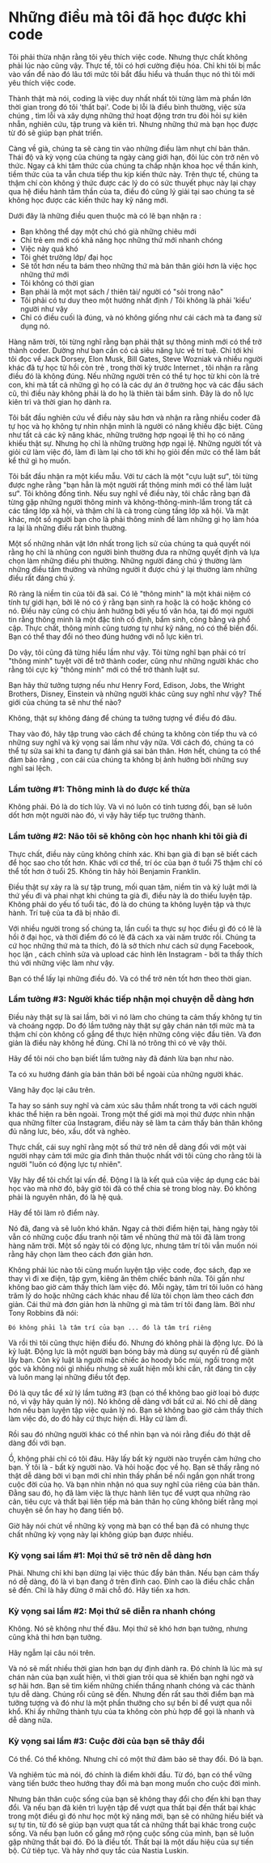 # Những điều mà tôi đã học được khi code

Tôi phải thừa nhận rằng tôi yêu thích việc code. Nhưng thực chất không phải lúc nào cũng vậy. Thực tế,  tôi có hơi cường điệu hóa.  Chỉ khi tôi bị mắc vào vấn đề nào đó lâu  tới mức tôi bắt đầu hiểu và thuần thục nó thì tôi mới yêu thích việc code.

Thành thật mà nói, coding là việc duy nhất nhất tôi từng làm mà phần lớn thời gian trong đó tôi 'thất bại'. Code bị lỗi là điều bình thường, việc sửa chúng , tìm lỗi và xây dựng những thứ hoạt động trơn tru đòi hỏi sự kiên nhẫn,  nghiên cứu, tập trung và kiên trì. Nhưng những thứ mà bạn học được  từ đó sẽ giúp bạn phát triển.

Càng về già, chúng ta sẽ càng tin vào những điều làm nhụt chí bản thân.  Thái độ và kỳ vọng của chúng ta ngày càng  giới hạn, đôi lúc còn trở nên vô thức. Ngay cả khi tâm thức của chúng ta chấp nhận khoa học về thần kinh, tiềm thức của ta vẫn chưa tiếp thu kịp kiến thức này. Trên thực tế, chúng ta thậm chí còn không ý thức được các lý do có sức thuyết phục này lại chạy qua hệ điều hành tâm thần của ta, điều đó cũng lý giải tại sao chúng ta sẽ không học được các kiến thức hay kỹ năng mới.

Dưới đây là những điều quen thuộc mà có lẽ  bạn nhận ra :

- Bạn không thể dạy một chú chó già những chiêu mới
- Chỉ trẻ em mới có khả năng học những thứ mới nhanh chóng
- Việc này quá khó
- Tôi ghét trường lớp/ đại học
- Sẽ tốt hơn nếu ta bám theo những thứ mà bản thân giỏi hơn là việc học những thứ mới
- Tôi không có thời gian
- Bạn phải là một mọt sách / thiên tài/  người có "sỏi trong não"
- Tôi phải có tư duy theo một hướng nhất định / Tôi không là phải 'kiểu' người như vậy
- Chỉ có điều cuối là đúng, và nó không giống  như cái cách mà ta đang sử dụng nó.

Hàng năm trời, tôi từng nghĩ rằng bạn phải  thật sự thông minh mới có thể trở thành coder. Dường như bạn cần có cả siêu năng lực về trí tuệ. Chỉ tới khi tôi đọc về Jack Dorsey, Elon Musk, Bill Gates, Steve Wozniak và nhiều người khác đã tự học từ hồi còn trẻ , trong thời kỳ trước Internet , tôi nhận ra rằng điều đó là không đúng. Nếu những người trên có thể tự học từ khi còn là trẻ con, khi mà tất cả những gì họ có là các dự án ở trường học và  các đầu sách cũ, thì điều này không phải là do họ là thiên tài bẩm sinh. Đây là do nỗ lực kiên trì và thời gian họ dành ra.

Tôi bắt đầu nghiên cứu về điều này sâu hơn và nhận ra rằng nhiều coder đã tự học và họ không tự nhìn nhận mình là  người có năng khiếu đặc biệt. Cũng như tất cả các kỹ năng khác, những trường hợp ngoại lệ thì họ có năng khiếu thật sự. Nhưng họ chỉ là những trường hợp ngại lệ. Những người tốt và giỏi cứ làm việc đó, làm đi làm lại cho tới khi họ giỏi đến mức có thể làm bất kể thứ gì họ muốn.

Tôi bắt đầu nhận ra một kiểu mẫu.  Với tư cách là một "cựu luật sư", tôi từng được nghe rằng "bạn hẳn là một người rất thông minh mới có thể làm luật sư". Tôi không đồng tình. Nếu suy nghĩ về điều này, tôi chắc rằng bạn đã từng gặp những người thông minh và không-thông-minh-lắm trong tất cả các tầng lớp xã hội, và thậm chí là cả trong cùng tầng lớp xã hội. Và mặt khác, một số người bạn cho là phải thông minh để làm những gì họ làm hóa ra lại là những điều rất bình thường.

Một số những nhân vật lớn nhất trong lịch sử của chúng ta  quả quyết nói rằng họ chỉ là nhũng con người bình thường đưa ra những quyết định và lựa chọn làm những điều phi thường.  Những người đáng chú ý thường làm những điều  tầm thường và những người ít được chú ý lại thường làm những điều rất đáng chú ý.

Rõ ràng là niềm tin của tôi đã sai. Có lẽ "thông minh" là một khái niệm có tính tự giới hạn, bởi lẽ nó có ý rằng bạn sinh ra  hoặc là có hoặc không có nó.  Điều này cũng có chịu ảnh hưởng bởi yếu tố văn hóa,  tại đó  mọi người tin rằng thông minh là một đặc tính cố định, bẩm sinh, công bằng và phổ cập. Thực chất, thông minh cũng tương tự như kỹ năng, nó có thể biến đổi. Bạn có thể thay đổi nó theo đúng hướng với nỗ lực kiên trì.

Do vậy, tôi cũng đã từng  hiểu lầm như vậy. Tôi từng nghĩ bạn phải có trí "thông  minh" tuyệt vời để trở thành coder, cũng như những người khác cho rằng tôi cực kỳ "thông minh" mới có thể trở thành luật sư.

Bạn hãy thử tưởng tượng nếu như  Henry Ford, Edison, Jobs, the Wright Brothers, Disney, Einstein và những người khác cũng suy nghĩ như vậy? Thế giới của chúng ta sẽ như thế nào?

Không, thật sự không đáng để chúng ta tưởng tượng về điều đó đâu.

Thay vào đó, hãy tập trung vào cách để chúng ta không còn tiếp thu và có những suy nghĩ và kỳ vọng sai lầm như vậy nữa. Với cách đó, chúng ta có thể tự sửa  sai  khi  ta đang tự đánh giá sai bản thân. Hơn hết, chúng ta có thể đảm bảo rằng ,  con cái của chúng ta không bị ảnh hưởng bởi những suy nghĩ sai lệch.

### Lầm tưởng #1: Thông minh là do được kế thừa
Không phải. Đó là do tích lũy. Và vì nó luôn có tính tương đối, bạn sẽ luôn dốt hơn một người nào đó, vì vậy hãy tiếp tục trưởng thành.

### Lầm tưởng #2: Não tôi sẽ không còn học nhanh khi tôi già đi
Thực chất, điều này cũng không chính xác. Khi bạn già đi bạn sẽ biết cách để học sao cho tốt hơn. Khác với cơ thể, trí óc của  bạn ở tuổi  75 thậm chí có thể tốt hơn ở tuổi 25. Không tin hãy hỏi Benjamin Franklin.

Điều thật sự xảy ra là sự tập trung, mối quan tâm, niềm tin và kỷ luật mới là thứ yếu đi và phai nhạt khi chúng ta già đi, điều này là do thiếu luyện tập. Không phải do yếu tố tuổi tác, đó là do chúng ta không luyện tập và thực hành.  Trí tuệ của ta đã bị nhão đi.

Với nhiều người trong số chúng ta, lần cuối ta thực sự học điều gì đó có lẽ là hồi ở đại học, và thời điểm đó có lẽ đã  cách xa vài năm trước rồi. Chúng ta cứ học những thứ mà ta thích, đó là sở thích như cách sử dụng Facebook,  học lặn , cách  chỉnh sửa và upload các hình lên Instagram - bởi ta thấy thích thú với những việc làm như vậy.

Bạn có thể lấy lại những điều đó. Và  có thể trở nên tốt hơn theo thời gian.

### Lầm tưởng #3: Người khác tiếp nhận mọi chuyện dễ dàng hơn
Điều này thật sự là sai lầm, bởi vì nó làm cho chúng ta cảm thấy không tự tin và choáng ngợp. Do đó lầm tưởng này thật sự gây chán nản tới mức mà ta thậm chí còn  không cố gắng để thực hiện những công việc đầu tiên. Và đơn giản là điều này không hề đúng. Chỉ là nó trông thì có vẻ vậy thôi.

Hãy để tôi nói cho bạn biết lầm tưởng này  đã  đánh lừa bạn như nào.

Ta có xu hướng đánh gía bản thân bởi bề ngoài của những người khác.

Vâng hãy đọc lại câu trên.

Ta hay so sánh suy nghĩ và cảm xúc  sâu thẳm nhất trong ta với cách  người khác thể hiện ra bên ngoài. Trong một thế giới  mà mọi thứ được nhìn nhận qua những filter của Instagram, điều này sẽ làm ta cảm thấy bản thân không đủ năng lưc, béo, xấu, dốt và nghèo.

Thực chất, cái suy nghĩ rằng một số thứ trở nên dễ dàng đối với một vài người nhạy cảm tới mức gia đình thân thuộc nhất với tôi cũng cho rằng tôi là người "luôn có động lực tự nhiên".

Vậy hãy để tôi chốt lại vấn đề. Động l là là kết quả của việc áp dụng các bài học vào mà nhờ đó, bây giờ tôi đã  có thể chia sẻ trong blog này. Đó không phải  là nguyên nhân, đó là hệ quả.

Hãy để tôi làm rõ điểm này.

Nó đã, đang và sẽ luôn khó khăn. Ngay cả thời điểm hiện tại, hàng ngày tôi vẫn có những  cuộc đấu tranh nội tâm về nhũng thứ mà tôi đã làm trong hàng năm trời. Một số ngày tôi có động lực, nhưng tâm trí tôi vẫn muốn nói rằng hãy chọn  làm theo cách đơn giản hơn.

Không phải lúc nào tôi cũng muốn luyện tập việc code, đọc sách, đạp xe  thay  vì đi xe điện, tập gym, kiêng ăn thêm chiếc bánh nữa. Tôi gần như không bao giờ cảm thấy  thích làm việc đó. Mỗi ngày, tâm trí tôi luôn có hàng trăm lý do hoặc những cách khác nhau để lừa tôi  chọn làm theo cách đơn giản. Cái thứ mà đơn giản hơn là những gì mà tâm trí tôi đang làm. Bởi như Tony Robbins đã nói:

` Đó không phải là tâm trí của bạn ... đó là tâm trí riêng `


Và rồi thì tôi cũng thực hiện điều đó. Nhưng đó không phải là động lực. Đó là kỷ luật. Động lực là một người bạn bóng bảy mà dùng sự quyến rũ để giành lấy bạn. Còn kỷ luật là người mặc chiếc áo hoody bốc mùi, ngồi trong một góc và không nói gì nhiều nhưng sẽ xuất hiện mỗi khi cần, rất đáng tin cậy và luôn mang lại những điều tốt đẹp.

Đó là quy tắc để xử lý lầm tưởng #3 (bạn có thể không bao giờ loại bỏ được nó, vì vậy hãy quản lý nó). Nó không dễ dàng với bất cứ ai. Nó chỉ dễ dàng hơn nếu bạn luyện tập việc quản lý nó. Bạn sẽ không bao giờ cảm thấy thích làm việc đó, do đó hãy cứ thực hiện đi. Hãy cứ làm đi.

Rồi sau đó những người khác có thể nhìn bạn và nói rằng điều đó thật dễ dàng đối với bạn.

Ồ, không phải chỉ có tôi đâu. Hãy lấy bất kỳ người nào truyền cảm hứng cho bạn. Ý tôi là - bất kỳ người nào. Và hỏi hoặc đọc về họ. Bạn sẽ thấy rằng nó thật dễ dàng bởi vì bạn mới chỉ nhìn thấy phần bề nổi ngắn gọn nhất trong cuộc đời của họ. Và bạn nhìn nhận nó qua suy nghĩ của riêng của bản thân. Đằng sau đó, họ đã làm việc là thực hành liên tục để vượt qua những rào cản, tiêu cực và thất bại liên tiếp mà bản thân họ cũng không biết rằng mọi chuyện sẽ ổn hay họ đang tiến bộ.

Giờ hãy nói chút về những kỳ vọng mà bạn có thể bạn đã có nhưng thực chất những kỳ vọng này lại không giúp bạn được nhiều.

### Kỳ vọng sai lầm #1: Mọi thứ sẽ trở nên dễ dàng hơn
Phải. Nhưng chỉ khi bạn dừng lại việc thúc đẩy bản thân. Nếu bạn cảm thấy nó dễ dàng, đó là vì bạn đang ở trên đỉnh cao. Đỉnh cao là điều chắc chắn sẽ đến. Chỉ là hãy đừng ở mãi chỗ đó. Hãy tiến xa hơn. 

### Kỳ vọng sai lầm #2: Mọi thứ sẽ diễn ra nhanh chóng
Không. Nó sẽ không như thế đâu. Mọi thứ sẽ khó hơn bạn tưởng, nhưng cũng khả thi hơn bạn tưởng.

Hãy ngẫm lại câu nói trên.

Và nó sẽ mất nhiều thời gian hơn bạn dự định dành ra. Đó chính là lúc mà sự chán nản của bạn xuất hiện, vì thời gian trôi qua sẽ khiến bạn nghi ngờ và sợ hãi hơn. Bạn sẽ tìm kiếm những chiến thắng nhanh chóng và các thành tựu dễ dàng. Chúng rồi cũng sẽ đến. Nhưng đến rất sau thời điểm bạn mà tưởng tượng và đó như là một phần thưởng cho sự bền bỉ để vượt qua nỗi khổ. Khi ấy những thành tựu của ta không còn phù hợp để gọi là nhanh và dễ dàng nữa.

### Kỳ vọng sai lầm #3: Cuộc đời của bạn sẽ thây đổi
Có thể. Có thể không. Nhưng chỉ có một thứ đảm bảo sẽ thay đổi. Đó là bạn.

Và nghiêm túc mà nói, đó chính là điểm khởi đầu. Từ đó, bạn có thể vững vàng tiến bước theo hướng thay đổi mà bạn mong muốn cho cuộc đời mình.

Nhưng bản thân cuộc sống của bạn sẽ không thay đổi cho đến khi bạn thay đổi. Và nếu bạn đã kiên trì luyện tập để vượt qua thất bại đến thất bại khác trong một điều gì đó như học một kỹ năng mới, bạn sẽ có những hiểu biết và sự tự tin, từ đó sẽ giúp bạn vượt qua tất cả những thất bại khác trong cuộc sống. Và nếu bạn luôn cố gắng mở rộng cuộc sống của mình, bạn sẽ luôn gặp những thất bại đó. Đó là điều tốt. Thất bại là một dấu hiệu của sự tiến bộ. Cứ tiêp tục. Và hãy nhớ quy tắc của Nastia Luskin.


